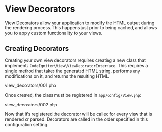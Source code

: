 # View Decorators

View Decorators allow your application to modify the HTML output during
the rendering process. This happens just prior to being cached, and
allows you to apply custom functionality to your views.

## Creating Decorators

Creating your own view decorators requires creating a new class that
implements `CodeIgniter\View\ViewDecoratorInterface`. This requires a
single method that takes the generated HTML string, performs any
modifications on it, and returns the resulting HTML.

<div class="literalinclude">

view_decorators/001.php

</div>

Once created, the class must be registered in `app/Config/View.php`:

<div class="literalinclude">

view_decorators/002.php

</div>

Now that it's registered the decorator will be called for every view
that is rendered or parsed. Decorators are called in the order specified
in this configuration setting.
